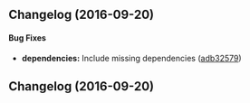 <a name=""></a>
##  Changelog (2016-09-20)


#### Bug Fixes

* **dependencies:**  Include missing dependencies ([adb32579](https://github.com/joaogarin/carte-blanche-angular2/commit/adb32579bf96668ba19005e38543495808998ef9))



<a name=""></a>
##  Changelog (2016-09-20)





